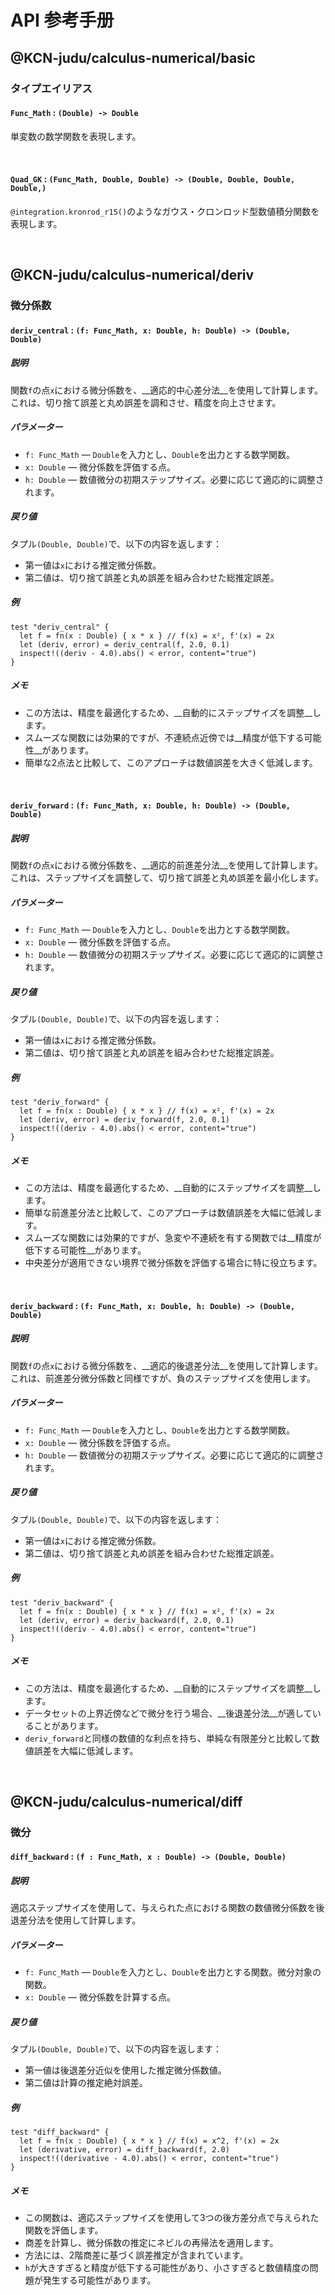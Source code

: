 # API 参考手册

## @KCN-judu/calculus-numerical/basic

### タイプエイリアス

#### `Func_Math` : `(Double) -> Double`

単変数の数学関数を表現します。

<br>

#### `Quad_GK` : `(Func_Math, Double, Double) -> (Double, Double, Double, Double,)`

`@integration.kronrod_r15()`のようなガウス・クロンロッド型数値積分関数を表現します。

<br>

## @KCN-judu/calculus-numerical/deriv

### 微分係数

#### `deriv_central` : `(f: Func_Math, x: Double, h: Double) -> (Double, Double)`

##### 説明

関数`f`の点`x`における微分係数を、__適応的中心差分法__を使用して計算します。これは、切り捨て誤差と丸め誤差を調和させ、精度を向上させます。

##### パラメーター

- `f: Func_Math` — `Double`を入力とし、`Double`を出力とする数学関数。
- `x: Double` — 微分係数を評価する点。
- `h: Double` — 数値微分の初期ステップサイズ。必要に応じて適応的に調整されます。

##### 戻り値

タプル`(Double, Double)`で、以下の内容を返します：

- 第一値は`x`における推定微分係数。
- 第二値は、切り捨て誤差と丸め誤差を組み合わせた総推定誤差。

##### 例

```moonbit
test "deriv_central" {
  let f = fn(x : Double) { x * x } // f(x) = x², f'(x) = 2x
  let (deriv, error) = deriv_central(f, 2.0, 0.1)
  inspect!((deriv - 4.0).abs() < error, content="true")
}
```

##### メモ

- この方法は、精度を最適化するため、__自動的にステップサイズを調整__します。
- スムーズな関数には効果的ですが、不連続点近傍では__精度が低下する可能性__があります。
- 簡単な2点法と比較して、このアプローチは数値誤差を大きく低減します。

<br>

#### `deriv_forward` : `(f: Func_Math, x: Double, h: Double) -> (Double, Double)`

##### 説明

関数`f`の点`x`における微分係数を、__適応的前進差分法__を使用して計算します。これは、ステップサイズを調整して、切り捨て誤差と丸め誤差を最小化します。

##### パラメーター

- `f: Func_Math` — `Double`を入力とし、`Double`を出力とする数学関数。
- `x: Double` — 微分係数を評価する点。
- `h: Double` — 数値微分の初期ステップサイズ。必要に応じて適応的に調整されます。

##### 戻り値

タプル`(Double, Double)`で、以下の内容を返します：

- 第一値は`x`における推定微分係数。
- 第二値は、切り捨て誤差と丸め誤差を組み合わせた総推定誤差。

##### 例

```moonbit
test "deriv_forward" {
  let f = fn(x : Double) { x * x } // f(x) = x², f'(x) = 2x
  let (deriv, error) = deriv_forward(f, 2.0, 0.1)
  inspect!((deriv - 4.0).abs() < error, content="true")
}
```

##### メモ

- この方法は、精度を最適化するため、__自動的にステップサイズを調整__します。
- 簡単な前進差分法と比較して、このアプローチは数値誤差を大幅に低減します。
- スムーズな関数には効果的ですが、急変や不連続を有する関数では__精度が低下する可能性__があります。
- 中央差分が適用できない境界で微分係数を評価する場合に特に役立ちます。

<br>

#### `deriv_backward` : `(f: Func_Math, x: Double, h: Double) -> (Double, Double)`

##### 説明

関数`f`の点`x`における微分係数を、__適応的後退差分法__を使用して計算します。これは、前進差分微分係数と同様ですが、負のステップサイズを使用します。

##### パラメーター

- `f: Func_Math` — `Double`を入力とし、`Double`を出力とする数学関数。
- `x: Double` — 微分係数を評価する点。
- `h: Double` — 数値微分の初期ステップサイズ。必要に応じて適応的に調整されます。

##### 戻り値

タプル`(Double, Double)`で、以下の内容を返します：

- 第一値は`x`における推定微分係数。
- 第二値は、切り捨て誤差と丸め誤差を組み合わせた総推定誤差。

##### 例

```moonbit
test "deriv_backward" {
  let f = fn(x : Double) { x * x } // f(x) = x², f'(x) = 2x
  let (deriv, error) = deriv_backward(f, 2.0, 0.1)
  inspect!((deriv - 4.0).abs() < error, content="true")
}
```

##### メモ

- この方法は、精度を最適化するため、__自動的にステップサイズを調整__します。
- データセットの上界近傍などで微分を行う場合、__後退差分法__が適していることがあります。
- `deriv_forward`と同様の数値的な利点を持ち、単純な有限差分と比較して数値誤差を大幅に低減します。

<br>

## @KCN-judu/calculus-numerical/diff

### 微分

#### `diff_backward` : `(f : Func_Math, x : Double) -> (Double, Double)`

##### 説明

適応ステップサイズを使用して、与えられた点における関数の数値微分係数を後退差分法を使用して計算します。

##### パラメーター

- `f: Func_Math` — `Double`を入力とし、`Double`を出力とする関数。微分対象の関数。
- `x: Double` — 微分係数を計算する点。

##### 戻り値

タプル`(Double, Double)`で、以下の内容を返します：

- 第一値は後退差分近似を使用した推定微分係数値。
- 第二値は計算の推定絶対誤差。

##### 例

```
test "diff_backward" {
  let f = fn(x : Double) { x * x } // f(x) = x^2, f'(x) = 2x
  let (derivative, error) = diff_backward(f, 2.0)
  inspect!((derivative - 4.0).abs() < error, content="true")
}
```

##### メモ

- この関数は、適応ステップサイズを使用して3つの後方差分点で与えられた関数を評価します。
- 商差を計算し、微分係数の推定にネビルの再帰法を適用します。
- 方法には、2階商差に基づく誤差推定が含まれています。
- `h`が大きすぎると精度が低下する可能性があり、小さすぎると数値精度の問題が発生する可能性があります。